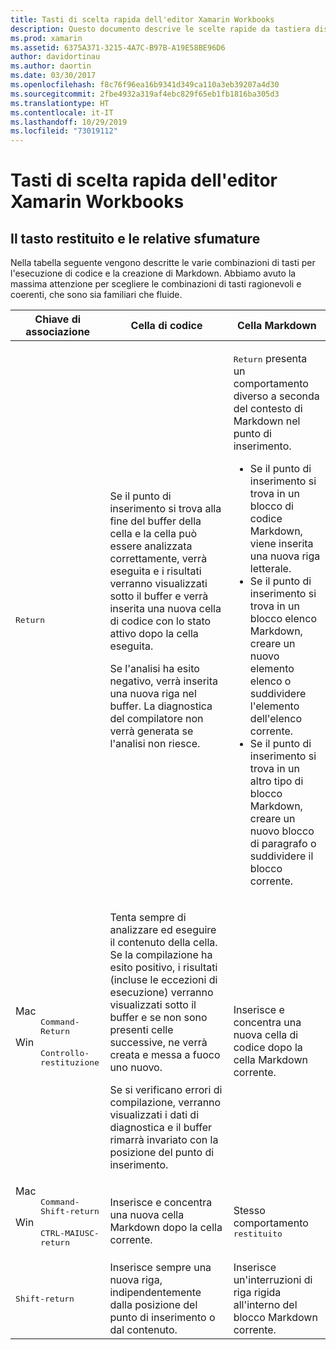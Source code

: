 ```yaml
---
title: Tasti di scelta rapida dell'editor Xamarin Workbooks
description: Questo documento descrive le scelte rapide da tastiera disponibili per l'uso nell'editor Xamarin Workbooks. In particolare, vengono esaminati i vari modi in cui viene utilizzata la chiave restituita.
ms.prod: xamarin
ms.assetid: 6375A371-3215-4A7C-B97B-A19E58BE96D6
author: davidortinau
ms.author: daortin
ms.date: 03/30/2017
ms.openlocfilehash: f8c76f96ea16b9341d349ca110a3eb39207a4d30
ms.sourcegitcommit: 2fbe4932a319af4ebc829f65eb1fb1816ba305d3
ms.translationtype: HT
ms.contentlocale: it-IT
ms.lasthandoff: 10/29/2019
ms.locfileid: "73019112"
---
```

# <a name="xamarin-workbooks-editor-keyboard-shortcuts"></a>Tasti di scelta rapida dell'editor Xamarin Workbooks

## <a name="the-return-key-and-its-nuances"></a>Il tasto restituito e le relative sfumature

Nella tabella seguente vengono descritte le varie combinazioni di tasti per l'esecuzione di codice e la creazione di Markdown. Abbiamo avuto la massima attenzione per scegliere le combinazioni di tasti ragionevoli e coerenti, che sono sia familiari che fluide.

|Chiave di associazione|Cella di codice|Cella Markdown|
|--- |--- |--- |
|<kbd>Return</kbd>|<p>Se il punto di inserimento si trova alla fine del buffer della cella e la cella può essere analizzata correttamente, verrà eseguita e i risultati verranno visualizzati sotto il buffer e verrà inserita una nuova cella di codice con lo stato attivo dopo la cella eseguita.</p><p>Se l'analisi ha esito negativo, verrà inserita una nuova riga nel buffer. La diagnostica del compilatore non verrà generata se l'analisi non riesce.</p>|<p><kbd>Return</kbd> presenta un comportamento diverso a seconda del contesto di Markdown nel punto di inserimento.</p><ul><li>Se il punto di inserimento si trova in un blocco di codice Markdown, viene inserita una nuova riga letterale.</li><li>Se il punto di inserimento si trova in un blocco elenco Markdown, creare un nuovo elemento elenco o suddividere l'elemento dell'elenco corrente.</li><li>Se il punto di inserimento si trova in un altro tipo di blocco Markdown, creare un nuovo blocco di paragrafo o suddividere il blocco corrente.</li></ul>|
|<dl><dt>Mac</dt><dd><kbd>Command-Return</kbd></dd><dt>Win</dt><dd><kbd>Controllo-restituzione</kbd></dd></dl>|<p>Tenta sempre di analizzare ed eseguire il contenuto della cella. Se la compilazione ha esito positivo, i risultati (incluse le eccezioni di esecuzione) verranno visualizzati sotto il buffer e se non sono presenti celle successive, ne verrà creata e messa a fuoco uno nuovo.</p><p>Se si verificano errori di compilazione, verranno visualizzati i dati di diagnostica e il buffer rimarrà invariato con la posizione del punto di inserimento.</p>|Inserisce e concentra una nuova cella di codice dopo la cella Markdown corrente.|
|<dl><dt>Mac</dt><dd><kbd>Command-Shift-return</kbd><dd><dt>Win</dt><dd><kbd>CTRL-MAIUSC-return</kbd></dd></dl>|Inserisce e concentra una nuova cella Markdown dopo la cella corrente.|Stesso comportamento <kbd>restituito</kbd>|
|<kbd>Shift-return</kbd>|Inserisce sempre una nuova riga, indipendentemente dalla posizione del punto di inserimento o dal contenuto.|Inserisce un'interruzioni di riga rigida all'interno del blocco Markdown corrente.|
